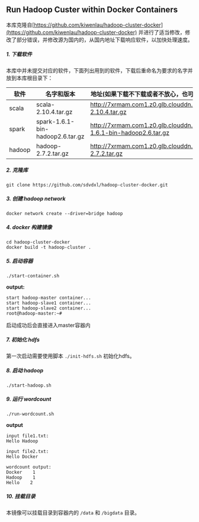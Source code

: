 ## Run Hadoop Custer within Docker Containers

本库克隆自[https://github.com/kiwenlau/hadoop-cluster-docker](https://github.com/kiwenlau/hadoop-cluster-docker) 并进行了适当修改，修改了部分错误，并修改源为国内的，从国内地址下载响应软件，以加快处理速度。

##### 1. 下载软件
本库中并未提交对应的软件，下面列出用到的软件，下载后重命名为要求的名字并放到本库根目录下：     

软件 | 名字和版本 |地址(如果下载不下载或者不放心，也可以从官方下载)
-----| ----- | -----
scala|scala-2.10.4.tar.gz|http://7xrmam.com1.z0.glb.clouddn.com/scala-2.10.4.tar.gz
spark|spark-1.6.1-bin-hadoop2.6.tar.gz|http://7xrmam.com1.z0.glb.clouddn.com/spark-1.6.1-bin-hadoop2.6.tar.gz
hadoop|hadoop-2.7.2.tar.gz|http://7xrmam.com1.z0.glb.clouddn.com/hadoop-2.7.2.tar.gz
##### 2. 克隆库

```
git clone https://github.com/sdvdxl/hadoop-cluster-docker.git
```

##### 3. 创建 hadoop network

```
docker network create --driver=bridge hadoop
```

##### 4. docker 构建镜像

```
cd hadoop-cluster-docker
docker build -t hadoop-cluster .
```

##### 5. 启动容器

```
./start-container.sh
```

**output:**

```
start hadoop-master container...
start hadoop-slave1 container...
start hadoop-slave2 container...
root@hadoop-master:~#
```
启动成功后会直接进入master容器内

##### 7. 初始化 hdfs
第一次启动需要使用脚本 `./init-hdfs.sh` 初始化hdfs。

##### 8. 启动 hadoop
```
./start-hadoop.sh
```

##### 9. 运行 wordcount

```
./run-wordcount.sh
```


**output**

```
input file1.txt:
Hello Hadoop

input file2.txt:
Hello Docker

wordcount output:
Docker    1
Hadoop    1
Hello    2
```

##### 10. 挂载目录
本镜像可以挂载目录到容器内的 `/data` 和 `/bigdata` 目录。
